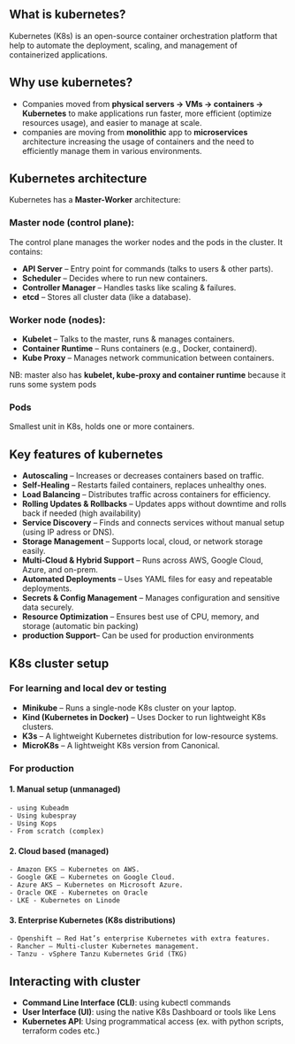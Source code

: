 ## What is kubernetes?
Kubernetes (K8s) is an open-source container orchestration platform that help to automate the deployment, scaling, and management of containerized applications.

## Why use kubernetes?
- Companies moved from **physical servers → VMs → containers → Kubernetes** to make applications run faster, more efficient (optimize resources usage), and easier to manage at scale.
- companies are moving from **monolithic** app to **microservices** architecture increasing the usage of containers and the need to efficiently manage them in various environments.
## Kubernetes architecture
Kubernetes has a **Master-Worker** architecture:
### Master node (control plane):
The control plane manages the worker nodes and the pods in the cluster. It contains:
- **API Server** – Entry point for commands (talks to users & other parts).
- **Scheduler** – Decides where to run new containers.
- **Controller Manager** – Handles tasks like scaling & failures.
- **etcd** – Stores all cluster data (like a database).
### Worker node (nodes):

- **Kubelet** – Talks to the master, runs & manages containers.
- **Container Runtime** – Runs containers (e.g., Docker, containerd).
- **Kube Proxy** – Manages network communication between containers.

NB: master also has **kubelet, kube-proxy and container runtime** because it runs some system pods 
### Pods
Smallest unit in K8s, holds one or more containers.

## Key features of kubernetes
- **Autoscaling** – Increases or decreases containers based on traffic.
- **Self-Healing** – Restarts failed containers, replaces unhealthy ones.
- **Load Balancing** – Distributes traffic across containers for efficiency.
- **Rolling Updates & Rollbacks** – Updates apps without downtime and rolls back if needed (high availability)
- **Service Discovery** – Finds and connects services without manual setup (using IP adress or DNS).
- **Storage Management** – Supports local, cloud, or network storage easily.
- **Multi-Cloud & Hybrid Support** – Runs across AWS, Google Cloud, Azure, and on-prem.
- **Automated Deployments** – Uses YAML files for easy and repeatable deployments.
- **Secrets & Config Management** – Manages configuration and sensitive data securely.
- **Resource Optimization** – Ensures best use of CPU, memory, and storage (automatic bin packing)
- **production Support**– Can be used for production environments

## K8s cluster setup
### For learning and local dev or testing
- **Minikube** – Runs a single-node K8s cluster on your laptop.
- **Kind (Kubernetes in Docker)** – Uses Docker to run lightweight K8s clusters.
- **K3s** – A lightweight Kubernetes distribution for low-resource systems.
- **MicroK8s** – A lightweight K8s version from Canonical.

### For production
#### 1. Manual setup (unmanaged)
    - using Kubeadm
    - Using kubespray
    - Using Kops
    - From scratch (complex)

#### 2.  Cloud based (managed)
    - Amazon EKS – Kubernetes on AWS.
    - Google GKE – Kubernetes on Google Cloud.
    - Azure AKS – Kubernetes on Microsoft Azure.
    - Oracle OKE - Kubernetes on Oracle
    - LKE - Kubernetes on Linode

#### 3. Enterprise Kubernetes (K8s distributions)
    - Openshift – Red Hat’s enterprise Kubernetes with extra features.
    - Rancher – Multi-cluster Kubernetes management.
    - Tanzu - vSphere Tanzu Kubernetes Grid (TKG)

## Interacting with cluster
- **Command Line Interface (CLI)**: using kubectl commands
- **User Interface (UI)**: using the native K8s Dashboard or tools like Lens
- **Kubernetes API**: Using programmatical access (ex. with python scripts, terraform codes etc.)